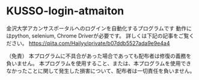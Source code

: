 # KUSSO-login-atmaiton
金沢大学アカンサスポータルへのログインを自動化するプログラムです
動作にはpython, selenium, Chrome Driverが必要です。 
詳しくは下記の記事をご覧ください。
https://qiita.com/Hailyy/private/b07ddb5527ada9e9e4a4

（免責）
本プログラムに不具合があった場合であっても配布者は修復の義務を負いません。
本プログラムを使用すること、または、本プログラムを使用できなかったことに関して発生した損害について、配布者は一切責任を負いません。
